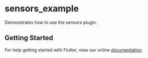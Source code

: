 # sensors_example

Demonstrates how to use the sensors plugin.

## Getting Started

For help getting started with Flutter, view our online
[documentation](https://flutter.dev/).
